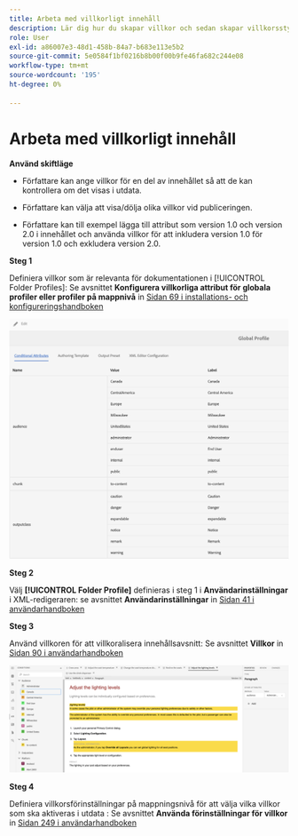 ```yaml
---
title: Arbeta med villkorligt innehåll
description: Lär dig hur du skapar villkor och sedan skapar villkorsstyrd innehållsgenerering i [!DNL AEM Guides]
role: User
exl-id: a86007e3-48d1-458b-84a7-b683e113e5b2
source-git-commit: 5e0584f1bf0216b8b00f00b9fe46fa682c244e08
workflow-type: tm+mt
source-wordcount: '195'
ht-degree: 0%

---
```


# Arbeta med villkorligt innehåll

**Använd skiftläge**

* Författare kan ange villkor för en del av innehållet så att de kan kontrollera om det visas i utdata.

* Författare kan välja att visa/dölja olika villkor vid publiceringen.

* Författare kan till exempel lägga till attribut som version 1.0 och version 2.0 i innehållet och använda villkor för att inkludera version 1.0 för version 1.0 och exkludera version 2.0.

**Steg 1**

Definiera villkor som är relevanta för dokumentationen i [!UICONTROL Folder Profiles]: Se avsnittet **Konfigurera villkorliga attribut för globala profiler eller profiler på mappnivå** in [Sidan 69 i installations- och konfigureringshandboken](https://helpx.adobe.com/content/dam/help/en/xml-documentation-solution/4-2/Adobe-Experience-Manager-Guides_Installation-Configuration-Guide_EN.pdf)

![Konfigurera villkor i mappprofiler](assets/conditions-in-profiles.png)

**Steg 2**

Välj **[!UICONTROL Folder Profile]** definieras i steg 1 i **Användarinställningar** i XML-redigeraren: se avsnittet **Användarinställningar** in [Sidan 41 i användarhandboken](https://helpx.adobe.com/content/dam/help/en/xml-documentation-solution/4-2/Adobe-Experience-Manager-Guides_User-Guide_EN.pdf)


**Steg 3**

Använd villkoren för att villkoralisera innehållsavsnitt: Se avsnittet **Villkor** in [Sidan 90 i användarhandboken](https://helpx.adobe.com/content/dam/help/en/xml-documentation-solution/4-2/Adobe-Experience-Manager-Guides_User-Guide_EN.pdf)

![Använd villkor i Web Editor](assets/conditions-in-web-editor.png)

**Steg 4**

Definiera villkorsförinställningar på mappningsnivå för att välja vilka villkor som ska aktiveras i utdata : Se avsnittet **Använda förinställningar för villkor** in [Sidan 249 i användarhandboken](https://helpx.adobe.com/content/dam/help/en/xml-documentation-solution/4-2/Adobe-Experience-Manager-Guides_User-Guide_EN.pdf)
